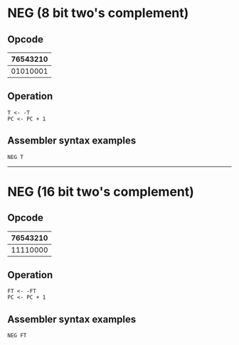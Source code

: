 # NEG (8 bit two's complement)

## Opcode
| 76543210 |
|----------|
| 01010001 |

## Operation
```
T <- -T
PC <- PC + 1
```

## Assembler syntax examples
```
NEG T
```

---
# NEG (16 bit two's complement)

## Opcode
| 76543210 |
|----------|
| 11110000 |

## Operation
```
FT <- -FT
PC <- PC + 1
```

## Assembler syntax examples
```
NEG FT
```
